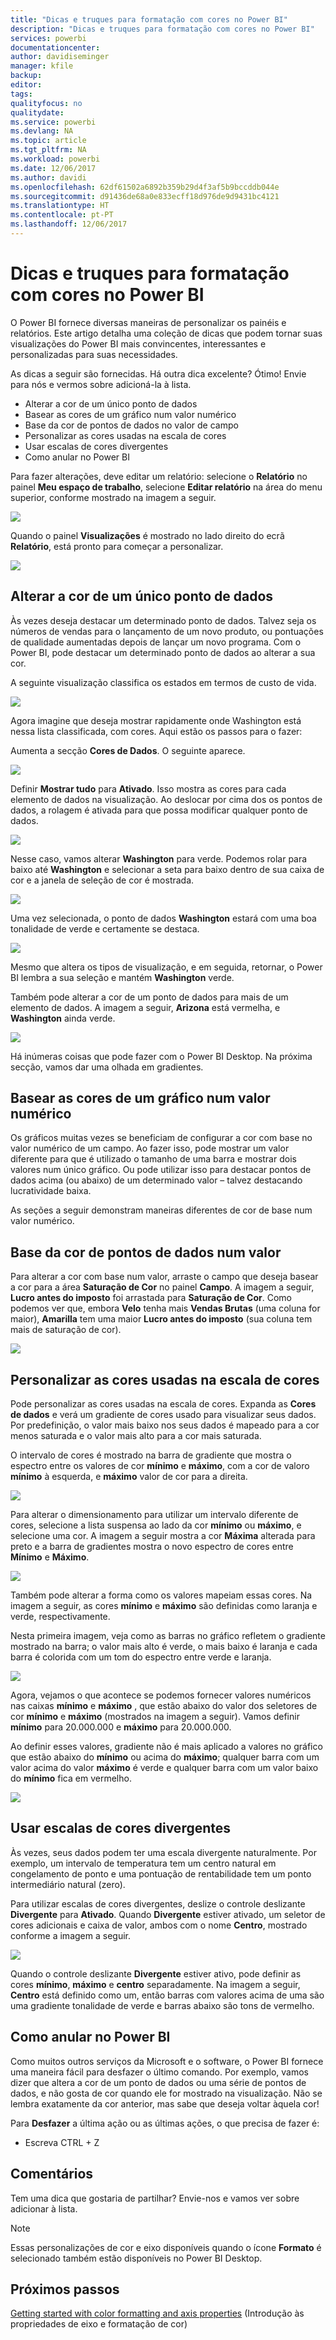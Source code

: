 ```yaml
---
title: "Dicas e truques para formatação com cores no Power BI"
description: "Dicas e truques para formatação com cores no Power BI"
services: powerbi
documentationcenter: 
author: davidiseminger
manager: kfile
backup: 
editor: 
tags: 
qualityfocus: no
qualitydate: 
ms.service: powerbi
ms.devlang: NA
ms.topic: article
ms.tgt_pltfrm: NA
ms.workload: powerbi
ms.date: 12/06/2017
ms.author: davidi
ms.openlocfilehash: 62df61502a6892b359b29d4f3af5b9bccddb044e
ms.sourcegitcommit: d91436de68a0e833ecff18d976de9d9431bc4121
ms.translationtype: HT
ms.contentlocale: pt-PT
ms.lasthandoff: 12/06/2017
---
```

# <a name="tips-and-tricks-for-color-formatting-in-power-bi"></a>Dicas e truques para formatação com cores no Power BI
O Power BI fornece diversas maneiras de personalizar os painéis e relatórios. Este artigo detalha uma coleção de dicas que podem tornar suas visualizações do Power BI mais convincentes, interessantes e personalizadas para suas necessidades.

As dicas a seguir são fornecidas. Há outra dica excelente? Ótimo! Envie para nós e vermos sobre adicioná-la à lista.

* Alterar a cor de um único ponto de dados
* Basear as cores de um gráfico num valor numérico
* Base da cor de pontos de dados no valor de campo
* Personalizar as cores usadas na escala de cores
* Usar escalas de cores divergentes
* Como anular no Power BI

Para fazer alterações, deve editar um relatório: selecione o **Relatório** no painel **Meu espaço de trabalho**, selecione **Editar relatório** na área do menu superior, conforme mostrado na imagem a seguir.

![](media/service-tips-and-tricks-for-color-formatting/tipstrickscolor_1.png)

Quando o painel **Visualizações** é mostrado no lado direito do ecrã **Relatório**, está pronto para começar a personalizar.

![](media/service-tips-and-tricks-for-color-formatting/tipstrickscolor_2.png)

## <a name="change-the-color-of-a-single-data-point"></a>Alterar a cor de um único ponto de dados
Às vezes deseja destacar um determinado ponto de dados. Talvez seja os números de vendas para o lançamento de um novo produto, ou pontuações de qualidade aumentadas depois de lançar um novo programa. Com o Power BI, pode destacar um determinado ponto de dados ao alterar a sua cor.

A seguinte visualização classifica os estados em termos de custo de vida. 

![](media/service-tips-and-tricks-for-color-formatting/tipstrickscolor_3.png)

Agora imagine que deseja mostrar rapidamente onde Washington está nessa lista classificada, com cores. Aqui estão os passos para o fazer:

Aumenta a secção **Cores de Dados**. O seguinte aparece.

![](media/service-tips-and-tricks-for-color-formatting/tipstrickscolor_4.png)

Definir **Mostrar tudo** para **Ativado**. Isso mostra as cores para cada elemento de dados na visualização. Ao deslocar por cima dos os pontos de dados, a rolagem é ativada para que possa modificar qualquer ponto de dados.

![](media/service-tips-and-tricks-for-color-formatting/tipstrickscolor_5.png)

Nesse caso, vamos alterar **Washington** para verde. Podemos rolar para baixo até **Washington** e selecionar a seta para baixo dentro de sua caixa de cor e a janela de seleção de cor é mostrada.

![](media/service-tips-and-tricks-for-color-formatting/tipstrickscolor_6.png)

Uma vez selecionada, o ponto de dados **Washington** estará com uma boa tonalidade de verde e certamente se destaca.

![](media/service-tips-and-tricks-for-color-formatting/tipstrickscolor_7.png)

Mesmo que altera os tipos de visualização, e em seguida, retornar, o Power BI lembra a sua seleção e mantém **Washington** verde.

Também pode alterar a cor de um ponto de dados para mais de um elemento de dados. A imagem a seguir, **Arizona** está vermelha, e **Washington** ainda verde.

![](media/service-tips-and-tricks-for-color-formatting/tipstrickscolor_8.png)

Há inúmeras coisas que pode fazer com o Power BI Desktop. Na próxima secção, vamos dar uma olhada em gradientes.

## <a name="base-the-colors-of-a-chart-on-a-numeric-value"></a>Basear as cores de um gráfico num valor numérico
Os gráficos muitas vezes se beneficiam de configurar a cor com base no valor numérico de um campo. Ao fazer isso, pode mostrar um valor diferente para que é utilizado o tamanho de uma barra e mostrar dois valores num único gráfico. Ou pode utilizar isso para destacar pontos de dados acima (ou abaixo) de um determinado valor – talvez destacando lucratividade baixa.

As seções a seguir demonstram maneiras diferentes de cor de base num valor numérico.

## <a name="base-the-color-of-data-points-on-a-value"></a>Base da cor de pontos de dados num valor
Para alterar a cor com base num valor, arraste o campo que deseja basear a cor para a área **Saturação de Cor** no painel **Campo**. A imagem a seguir, **Lucro antes do imposto** foi arrastada para **Saturação de Cor**. Como podemos ver que, embora **Velo** tenha mais **Vendas Brutas** (uma coluna for maior), **Amarilla** tem uma maior **Lucro antes do imposto** (sua coluna tem mais de saturação de cor).

![](media/service-tips-and-tricks-for-color-formatting/tipstrickscolor_9.png)

## <a name="customize-the-colors-used-in-the-color-scale"></a>Personalizar as cores usadas na escala de cores
Pode personalizar as cores usadas na escala de cores. Expanda as **Cores de dados** e verá um gradiente de cores usado para visualizar seus dados. Por predefinição, o valor mais baixo nos seus dados é mapeado para a cor menos saturada e o valor mais alto para a cor mais saturada.

O intervalo de cores é mostrado na barra de gradiente que mostra o espectro entre os valores de cor **mínimo** e **máximo**, com a cor de valoro **mínimo** à esquerda, e **máximo** valor de cor para a direita.

![](media/service-tips-and-tricks-for-color-formatting/tipstrickscolor_10.png)

Para alterar o dimensionamento para utilizar um intervalo diferente de cores, selecione a lista suspensa ao lado da cor **mínimo** ou **máximo**, e selecione uma cor. A imagem a seguir mostra a cor **Máxima** alterada para preto e a barra de gradientes mostra o novo espectro de cores entre **Mínimo** e **Máximo**.

![](media/service-tips-and-tricks-for-color-formatting/tipstrickscolor_11.png)

Também pode alterar a forma como os valores mapeiam essas cores. Na imagem a seguir, as cores **mínimo** e **máximo** são definidas como laranja e verde, respectivamente.

Nesta primeira imagem, veja como as barras no gráfico refletem o gradiente mostrado na barra; o valor mais alto é verde, o mais baixo é laranja e cada barra é colorida com um tom do espectro entre verde e laranja.

![](media/service-tips-and-tricks-for-color-formatting/tipstrickscolor_12.png)

Agora, vejamos o que acontece se podemos fornecer valores numéricos nas caixas **mínimo** e **máximo** , que estão abaixo do valor dos seletores de cor **mínimo** e **máximo** (mostrados na imagem a seguir). Vamos definir **mínimo** para 20.000.000 e **máximo** para 20.000.000.

Ao definir esses valores, gradiente não é mais aplicado a valores no gráfico que estão abaixo do **mínimo** ou acima do **máximo**; qualquer barra com um valor acima do valor **máximo** é verde e qualquer barra com um valor baixo do **mínimo** fica em vermelho.

![](media/service-tips-and-tricks-for-color-formatting/tipstrickscolor_13.png)

## <a name="use-diverging-color-scales"></a>Usar escalas de cores divergentes
Às vezes, seus dados podem ter uma escala divergente naturalmente. Por exemplo, um intervalo de temperatura tem um centro natural em congelamento de ponto e uma pontuação de rentabilidade tem um ponto intermediário natural (zero).

Para utilizar escalas de cores divergentes, deslize o controle deslizante **Divergente** para **Ativado**. Quando **Divergente** estiver ativado, um seletor de cores adicionais e caixa de valor, ambos com o nome **Centro**, mostrado conforme a imagem a seguir.

![](media/service-tips-and-tricks-for-color-formatting/tipstrickscolor_14.png)

Quando o controle deslizante **Divergente** estiver ativo, pode definir as cores **mínimo**, **máximo** e **centro** separadamente. Na imagem a seguir, **Centro** está definido como um, então barras com valores acima de uma são uma gradiente tonalidade de verde e barras abaixo são tons de vermelho.

## <a name="how-to-undo-in-power-bi"></a>Como anular no Power BI
Como muitos outros serviços da Microsoft e o software, o Power BI fornece uma maneira fácil para desfazer o último comando. Por exemplo, vamos dizer que altera a cor de um ponto de dados ou uma série de pontos de dados, e não gosta de cor quando ele for mostrado na visualização. Não se lembra exatamente da cor anterior, mas sabe que deseja voltar àquela cor!

Para **Desfazer** a última ação ou as últimas ações, o que precisa de fazer é:

- Escreva CTRL + Z

## <a name="feedback"></a>Comentários
Tem uma dica que gostaria de partilhar? Envie-nos e vamos ver sobre adicionar à lista.

>[!NOTE]
>Essas personalizações de cor e eixo disponíveis quando o ícone **Formato** é selecionado também estão disponíveis no Power BI Desktop.

## <a name="next-steps"></a>Próximos passos
[Getting started with color formatting and axis properties](service-getting-started-with-color-formatting-and-axis-properties.md) (Introdução às propriedades de eixo e formatação de cor)

